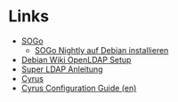 # Links

- [SOGo][SOGo]
    * [SOGo Nightly auf Debian installieren][sogo-nighly-on-debian]
- [Debian Wiki OpenLDAP Setup][debian-wiki-openldap-setup]
- [Super LDAP Anleitung][digitalocean-ldap]
- [Cyrus][CyrusIMAP]
- [Cyrus Configuration Guide (en)][Cyrus-konfiguration]

[SOGo]: https://sogo.nu
[sogo-nighly-on-debian]: https://sogo.nu/nc/support/faq/article/how-to-install-nightly-sogo-versions-on-debian.html
[debian-wiki-openldap-setup]: https://wiki.debian.org/LDAP/OpenLDAPSetup
[digitalocean-ldap]: https://www.digitalocean.com/community/tutorials/how-to-use-ldif-files-to-make-changes-to-an-openldap-system
[CyrusIMAP]: https://cyrusimap.org/
[Cyrus-konfiguration]: https://cyrusimap.org/imap/concepts/deployment.html

